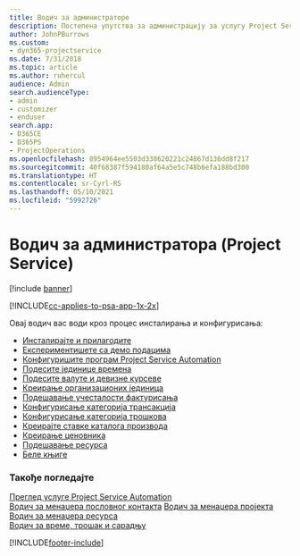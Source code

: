 ```yaml
---
title: Водич за администраторе
description: Постепена упутства за администрацију за услугу Project Service
author: JohnPBurrows
ms.custom:
- dyn365-projectservice
ms.date: 7/31/2018
ms.topic: article
ms.author: ruhercul
audience: Admin
search.audienceType:
- admin
- customizer
- enduser
search.app:
- D365CE
- D365PS
- ProjectOperations
ms.openlocfilehash: 8954964ee5503d338620221c24867d136dd8f217
ms.sourcegitcommit: 40f68387f594180af64a5e5c748b6efa188bd300
ms.translationtype: HT
ms.contentlocale: sr-Cyrl-RS
ms.lasthandoff: 05/10/2021
ms.locfileid: "5992726"
---
```

# <a name="administrator-guide-project-service"></a>Водич за администратора (Project Service)

[!include [banner](../includes/psa-now-project-operations.md)]

[!INCLUDE[cc-applies-to-psa-app-1x-2x](../includes/cc-applies-to-psa-app-1x-2x.md)]

Овај водич вас води кроз процес инсталирања и конфигурисања:  
  
- [Инсталирајте и прилагодите](install-customize.md)
- [Експериментишете са демо подацима](use-demo-data.md)
- [Конфигуришите програм Project Service Automation](configure.md)
- [Подесите јединице времена](set-up-time-units.md)
- [Подесите валуте и девизне курсеве](set-up-currencies-exchange-rates.md)
- [Креирање организационих јединица](create-organizational-units.md)
- [Подешавање учесталости фактурисања](set-up-invoice-frequencies.md)
- [Конфигурисање категорија трансакција](configure-transaction-categories.md)
- [Конфигурисање категорија трошкова](configure-expense-categories.md)
- [Креирајте ставке каталога производа](create-product-catalog-items.md)
- [Креирање ценовника](create-price-list.md)
- [Подешавање ресурса](set-up-resources.md)
- [Беле књиге](white-papers.md)
  
### <a name="see-also"></a>Такође погледајте  
 [Преглед услуге Project Service Automation](../psa/overview.md)    
 [Водич за менаџера пословног контакта](../psa/account-manager-guide.md) [Водич за менаџера пројекта](../psa/project-manager-guide.md)   
 [Водич за менаџера ресурса](../psa/resource-manager-guide.md)   
 [Водич за време, трошак и сарадњу](../psa/time-expense-collaboration-guide.md)


[!INCLUDE[footer-include](../includes/footer-banner.md)]